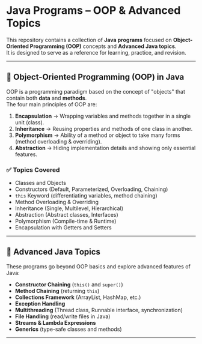 # Java Programs – OOP & Advanced Topics

This repository contains a collection of **Java programs** focused on **Object-Oriented Programming (OOP)** concepts and **Advanced Java topics**.  
It is designed to serve as a reference for learning, practice, and revision.

---

## 📌 Object-Oriented Programming (OOP) in Java
OOP is a programming paradigm based on the concept of "objects" that contain both **data** and **methods**.  
The four main principles of OOP are:

1. **Encapsulation** → Wrapping variables and methods together in a single unit (class).  
2. **Inheritance** → Reusing properties and methods of one class in another.  
3. **Polymorphism** → Ability of a method or object to take many forms (method overloading & overriding).  
4. **Abstraction** → Hiding implementation details and showing only essential features.

### ✅ Topics Covered
- Classes and Objects  
- Constructors (Default, Parameterized, Overloading, Chaining)  
- `this` Keyword (differentiating variables, method chaining)  
- Method Overloading & Overriding  
- Inheritance (Single, Multilevel, Hierarchical)  
- Abstraction (Abstract classes, Interfaces)  
- Polymorphism (Compile-time & Runtime)  
- Encapsulation with Getters and Setters  

---

## 📌 Advanced Java Topics
These programs go beyond OOP basics and explore advanced features of Java:

- **Constructor Chaining** (`this()` and `super()`)  
- **Method Chaining** (returning `this`)  
- **Collections Framework** (ArrayList, HashMap, etc.)  
- **Exception Handling**  
- **Multithreading** (Thread class, Runnable interface, synchronization)  
- **File Handling** (read/write files in Java)  
- **Streams & Lambda Expressions**  
- **Generics** (type-safe classes and methods)  

---
